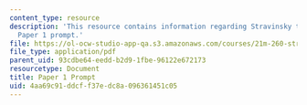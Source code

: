 ```yaml
---
content_type: resource
description: 'This resource contains information regarding Stravinsky to the present:
  Paper 1 prompt.'
file: https://ol-ocw-studio-app-qa.s3.amazonaws.com/courses/21m-260-stravinsky-to-the-present-spring-2016/4aa69c91ddcff37edc8a096361451c05_MIT21M_260S16_AssnPaper1.pdf
file_type: application/pdf
parent_uid: 93cdbe64-eedd-b2d9-1fbe-96122e672173
resourcetype: Document
title: Paper 1 Prompt
uid: 4aa69c91-ddcf-f37e-dc8a-096361451c05
---
```


